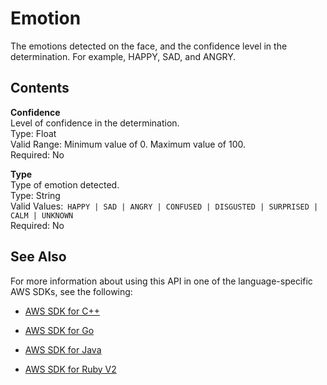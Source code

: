 # Emotion<a name="API_Emotion"></a>

The emotions detected on the face, and the confidence level in the determination\. For example, HAPPY, SAD, and ANGRY\.

## Contents<a name="API_Emotion_Contents"></a>

 **Confidence**   
Level of confidence in the determination\.  
Type: Float  
Valid Range: Minimum value of 0\. Maximum value of 100\.  
Required: No

 **Type**   
Type of emotion detected\.  
Type: String  
Valid Values:` HAPPY | SAD | ANGRY | CONFUSED | DISGUSTED | SURPRISED | CALM | UNKNOWN`   
Required: No

## See Also<a name="API_Emotion_SeeAlso"></a>

For more information about using this API in one of the language\-specific AWS SDKs, see the following:

+  [AWS SDK for C\+\+](http://docs.aws.amazon.com/goto/SdkForCpp/rekognition-2016-06-27/Emotion) 

+  [AWS SDK for Go](http://docs.aws.amazon.com/goto/SdkForGoV1/rekognition-2016-06-27/Emotion) 

+  [AWS SDK for Java](http://docs.aws.amazon.com/goto/SdkForJava/rekognition-2016-06-27/Emotion) 

+  [AWS SDK for Ruby V2](http://docs.aws.amazon.com/goto/SdkForRubyV2/rekognition-2016-06-27/Emotion) 